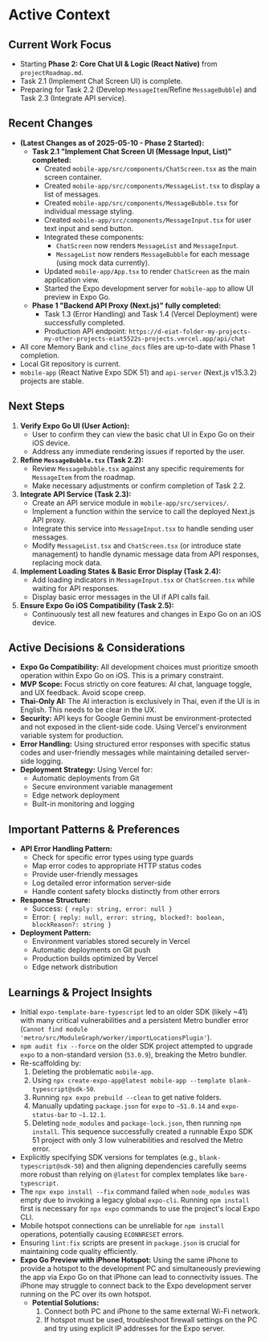 # Active Context

## Current Work Focus
- Starting **Phase 2: Core Chat UI & Logic (React Native)** from `projectRoadmap.md`.
- Task 2.1 (Implement Chat Screen UI) is complete.
- Preparing for Task 2.2 (Develop `MessageItem`/Refine `MessageBubble`) and Task 2.3 (Integrate API service).

## Recent Changes
- **(Latest Changes as of 2025-05-10 - Phase 2 Started):**
    - **Task 2.1 "Implement Chat Screen UI (Message Input, List)" completed:**
        - Created `mobile-app/src/components/ChatScreen.tsx` as the main screen container.
        - Created `mobile-app/src/components/MessageList.tsx` to display a list of messages.
        - Created `mobile-app/src/components/MessageBubble.tsx` for individual message styling.
        - Created `mobile-app/src/components/MessageInput.tsx` for user text input and send button.
        - Integrated these components:
            - `ChatScreen` now renders `MessageList` and `MessageInput`.
            - `MessageList` now renders `MessageBubble` for each message (using mock data currently).
        - Updated `mobile-app/App.tsx` to render `ChatScreen` as the main application view.
        - Started the Expo development server for `mobile-app` to allow UI preview in Expo Go.
    - **Phase 1 "Backend API Proxy (Next.js)" fully completed:**
        - Task 1.3 (Error Handling) and Task 1.4 (Vercel Deployment) were successfully completed.
        - Production API endpoint: `https://d-eiat-folder-my-projects-my-other-projects-eiat5522s-projects.vercel.app/api/chat`
- All core Memory Bank and `cline_docs` files are up-to-date with Phase 1 completion.
- Local Git repository is current.
- `mobile-app` (React Native Expo SDK 51) and `api-server` (Next.js v15.3.2) projects are stable.

## Next Steps
1.  **Verify Expo Go UI (User Action):**
    *   User to confirm they can view the basic chat UI in Expo Go on their iOS device.
    *   Address any immediate rendering issues if reported by the user.
2.  **Refine `MessageBubble.tsx` (Task 2.2):**
    *   Review `MessageBubble.tsx` against any specific requirements for `MessageItem` from the roadmap.
    *   Make necessary adjustments or confirm completion of Task 2.2.
3.  **Integrate API Service (Task 2.3):**
    *   Create an API service module in `mobile-app/src/services/`.
    *   Implement a function within the service to call the deployed Next.js API proxy.
    *   Integrate this service into `MessageInput.tsx` to handle sending user messages.
    *   Modify `MessageList.tsx` and `ChatScreen.tsx` (or introduce state management) to handle dynamic message data from API responses, replacing mock data.
4.  **Implement Loading States & Basic Error Display (Task 2.4):**
    *   Add loading indicators in `MessageInput.tsx` or `ChatScreen.tsx` while waiting for API responses.
    *   Display basic error messages in the UI if API calls fail.
5.  **Ensure Expo Go iOS Compatibility (Task 2.5):**
    *   Continuously test all new features and changes in Expo Go on an iOS device.

## Active Decisions & Considerations
- **Expo Go Compatibility:** All development choices must prioritize smooth operation within Expo Go on iOS. This is a primary constraint.
- **MVP Scope:** Focus strictly on core features: AI chat, language toggle, and UX feedback. Avoid scope creep.
- **Thai-Only AI:** The AI interaction is exclusively in Thai, even if the UI is in English. This needs to be clear in the UX.
- **Security:** API keys for Google Gemini must be environment-protected and not exposed in the client-side code. Using Vercel's environment variable system for production.
- **Error Handling:** Using structured error responses with specific status codes and user-friendly messages while maintaining detailed server-side logging.
- **Deployment Strategy:** Using Vercel for:
    - Automatic deployments from Git
    - Secure environment variable management
    - Edge network deployment
    - Built-in monitoring and logging

## Important Patterns & Preferences
- **API Error Handling Pattern:** 
    - Check for specific error types using type guards
    - Map error codes to appropriate HTTP status codes
    - Provide user-friendly messages
    - Log detailed error information server-side
    - Handle content safety blocks distinctly from other errors
- **Response Structure:**
    - Success: `{ reply: string, error: null }`
    - Error: `{ reply: null, error: string, blocked?: boolean, blockReason?: string }`
- **Deployment Pattern:**
    - Environment variables stored securely in Vercel
    - Automatic deployments on Git push
    - Production builds optimized by Vercel
    - Edge network distribution

## Learnings & Project Insights
- Initial `expo-template-bare-typescript` led to an older SDK (likely ~41) with many critical vulnerabilities and a persistent Metro bundler error (`Cannot find module 'metro/src/ModuleGraph/worker/importLocationsPlugin'`).
- `npm audit fix --force` on the older SDK project attempted to upgrade `expo` to a non-standard version (`53.0.9`), breaking the Metro bundler.
- Re-scaffolding by:
    1. Deleting the problematic `mobile-app`.
    2. Using `npx create-expo-app@latest mobile-app --template blank-typescript@sdk-50`.
    3. Running `npx expo prebuild --clean` to get native folders.
    4. Manually updating `package.json` for `expo` to `~51.0.14` and `expo-status-bar` to `~1.12.1`.
    5. Deleting `node_modules` and `package-lock.json`, then running `npm install`.
    This sequence successfully created a runnable Expo SDK 51 project with only 3 low vulnerabilities and resolved the Metro error.
- Explicitly specifying SDK versions for templates (e.g., `blank-typescript@sdk-50`) and then aligning dependencies carefully seems more robust than relying on `@latest` for complex templates like `bare-typescript`.
- The `npx expo install --fix` command failed when `node_modules` was empty due to invoking a legacy global `expo-cli`. Running `npm install` first is necessary for `npx expo` commands to use the project's local Expo CLI.
- Mobile hotspot connections can be unreliable for `npm install` operations, potentially causing `ECONNRESET` errors.
- Ensuring `lint:fix` scripts are present in `package.json` is crucial for maintaining code quality efficiently.
- **Expo Go Preview with iPhone Hotspot:** Using the same iPhone to provide a hotspot to the development PC and simultaneously previewing the app via Expo Go on that iPhone can lead to connectivity issues. The iPhone may struggle to connect back to the Expo development server running on the PC over its own hotspot.
    - **Potential Solutions:**
        1.  Connect both PC and iPhone to the same external Wi-Fi network.
        2.  If hotspot must be used, troubleshoot firewall settings on the PC and try using explicit IP addresses for the Expo server.
